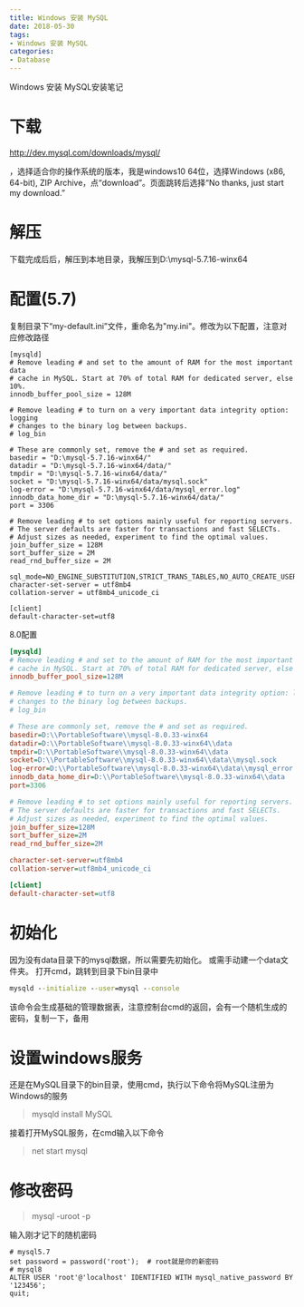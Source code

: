 ```yaml
---
title: Windows 安装 MySQL
date: 2018-05-30
tags:
- Windows 安装 MySQL
categories:
- Database
---
```

Windows 安装 MySQL安装笔记
<!--more-->

# 下载
http://dev.mysql.com/downloads/mysql/

，选择适合你的操作系统的版本，我是windows10 64位，选择Windows (x86, 64-bit), ZIP Archive，点“download”。页面跳转后选择“No thanks, just start my download.”
# 解压
下载完成后后，解压到本地目录，我解压到D:\mysql-5.7.16-winx64
# 配置(5.7)
复制目录下“my-default.ini”文件，重命名为"my.ini"。修改为以下配置，注意对应修改路径
```
[mysqld]
# Remove leading # and set to the amount of RAM for the most important data
# cache in MySQL. Start at 70% of total RAM for dedicated server, else 10%.
innodb_buffer_pool_size = 128M

# Remove leading # to turn on a very important data integrity option: logging
# changes to the binary log between backups.
# log_bin

# These are commonly set, remove the # and set as required.
basedir = "D:\mysql-5.7.16-winx64/"
datadir = "D:\mysql-5.7.16-winx64/data/"
tmpdir = "D:\mysql-5.7.16-winx64/data/"
socket = "D:\mysql-5.7.16-winx64/data/mysql.sock"
log-error = "D:\mysql-5.7.16-winx64/data/mysql_error.log"
innodb_data_home_dir = "D:\mysql-5.7.16-winx64/data/"
port = 3306

# Remove leading # to set options mainly useful for reporting servers.
# The server defaults are faster for transactions and fast SELECTs.
# Adjust sizes as needed, experiment to find the optimal values.
join_buffer_size = 128M
sort_buffer_size = 2M
read_rnd_buffer_size = 2M 

sql_mode=NO_ENGINE_SUBSTITUTION,STRICT_TRANS_TABLES,NO_AUTO_CREATE_USER
character-set-server = utf8mb4
collation-server = utf8mb4_unicode_ci

[client]
default-character-set=utf8

```
8.0配置
```ini
[mysqld]
# Remove leading # and set to the amount of RAM for the most important data
# cache in MySQL. Start at 70% of total RAM for dedicated server, else 10%.
innodb_buffer_pool_size=128M

# Remove leading # to turn on a very important data integrity option: logging
# changes to the binary log between backups.
# log_bin

# These are commonly set, remove the # and set as required.
basedir=D:\\PortableSoftware\\mysql-8.0.33-winx64
datadir=D:\\PortableSoftware\\mysql-8.0.33-winx64\\data
tmpdir=D:\\PortableSoftware\\mysql-8.0.33-winx64\\data
socket=D:\\PortableSoftware\\mysql-8.0.33-winx64\\data\\mysql.sock
log-error=D:\\PortableSoftware\\mysql-8.0.33-winx64\\data\\mysql_error.log
innodb_data_home_dir=D:\\PortableSoftware\\mysql-8.0.33-winx64\\data
port=3306

# Remove leading # to set options mainly useful for reporting servers.
# The server defaults are faster for transactions and fast SELECTs.
# Adjust sizes as needed, experiment to find the optimal values.
join_buffer_size=128M
sort_buffer_size=2M
read_rnd_buffer_size=2M

character-set-server=utf8mb4
collation-server=utf8mb4_unicode_ci

[client]
default-character-set=utf8

```
# 初始化
因为没有data目录下的mysql数据，所以需要先初始化。
或需手动建一个data文件夹。
打开cmd，跳转到目录下bin目录中
```bat
mysqld --initialize --user=mysql --console
```

该命令会生成基础的管理数据表，注意控制台cmd的返回，会有一个随机生成的密码，复制一下，备用
# 设置windows服务
还是在MySQL目录下的bin目录，使用cmd，执行以下命令将MySQL注册为Windows的服务
>mysqld install MySQL

接着打开MySQL服务，在cmd输入以下命令
>net start mysql

# 修改密码 
 >mysql -uroot -p

 输入刚才记下的随机密码
```
# mysql5.7
set password = password('root');  # root就是你的新密码
# mysql8
ALTER USER 'root'@'localhost' IDENTIFIED WITH mysql_native_password BY '123456';
quit;
```

